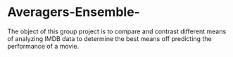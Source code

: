 # Averagers-Ensemble-
The object of this group project is to compare and contrast different means of analyzing IMDB data to determine the best means off predicting the performance of a movie.
